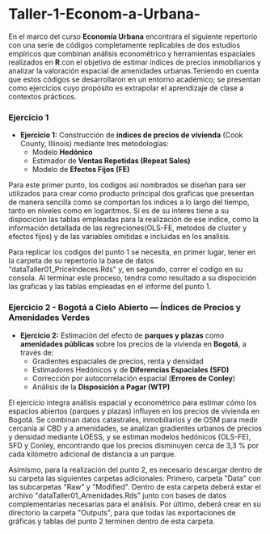 # Taller-1-Econom-a-Urbana-
En el  marco del curso **Economía Urbana** encontrara el siguiente repertorio con una serie de códigos completamente replicables de dos estudios empíricos que combinan análisis econométrico y herramientas espaciales realizados en **R**.con el objetivo de estimar índices de precios inmobiliarios y analizar la valoración espacial de amenidades urbanas.Teniendo en cuenta que estos códigos se desarrollaron en un entorno académico; se presentan como ejercicios cuyo propósito es extrapolar el aprendizaje de clase a contextos prácticos. 

### Ejercicio 1

- **Ejercicio 1:** Construcción de **índices de precios de vivienda** (Cook County, Illinois) mediante tres metodologías:
  - Modelo **Hedónico**
  - Estimador de **Ventas Repetidas (Repeat Sales)**
  - Modelo de **Efectos Fijos (FE)**
 
  
Para este primer punto, los codigos así nombrados se diseñan para ser utilizados para crear como producto principal dos graficas que presentan de manera sencilla como se comportan los indices a lo largo del tiempo, tanto en niveles como en logaritmos. Si es de su interes tiene a su dispocicion las tablas empleadas para la realización de ese indice, como la información detallada de las regreciones(OLS-FE, metodos de cluster y efectos fijos) y de las variables omitidas e incluidas en los analisis. 

Para replicar los codigos del punto 1 se necesita, en primer lugar, tener en la carpeta de su repertorio la base de datos "dataTaller01_PriceIndeces.Rds" y, en segundo, correr el codigo en su consola. Al terminar este proceso, tendra como resultado a su dispocición las graficas y las tablas empleadas en el informe del punto 1.



### Ejercicio 2 - Bogotá a Cielo Abierto — Índices de Precios y Amenidades Verdes

- **Ejercicio 2:** Estimación del efecto de **parques y plazas** como **amenidades públicas** sobre los precios de la vivienda en **Bogotá**, a través de:
  - Gradientes espaciales de precios, renta y densidad
  - Estimadores Hedónicos y de **Diferencias Espaciales (SFD)**
  - Corrección por autocorrelación espacial (**Errores de Conley**)
  - Análisis de la **Disposición a Pagar (WTP)**

El ejercicio integra análisis espacial y econométrico para estimar cómo los espacios abiertos (parques y plazas) influyen en los precios de vivienda en Bogotá. Se combinan datos catastrales, inmobiliarios y de OSM para medir cercanía al CBD y a amenidades, se analizan gradientes urbanos de precios y densidad mediante LOESS, y se estiman modelos hedónicos (OLS-FE), SFD y Conley, encontrando que los precios disminuyen cerca de 3,3 % por cada kilómetro adicional de distancia a un parque.

Asimismo, para la realización del punto 2, es necesario descargar dentro de su carpeta las siguientes carpetas adicionales: Primero, carpeta "Data" con las subcarpetas "Raw" y "Modified". Dentro de esta carpeta deberá estar el archivo "dataTaller01_Amenidades.Rds" junto con bases de datos complementarias necesarias para el análisis. Por último, deberá crear en su directorio la carpeta "Outputs", para que todas las exportaciones de gráficas y tablas del punto 2 terminen dentro de esta carpeta.


